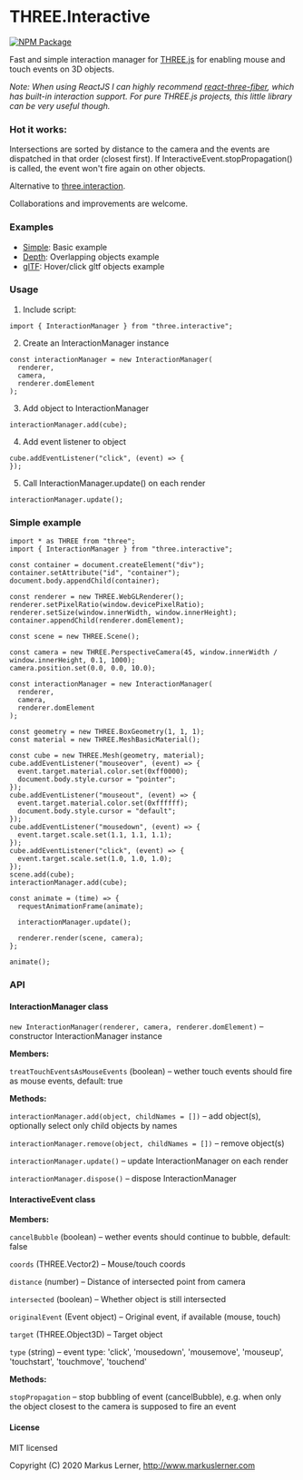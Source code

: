 # THREE.Interactive

[![NPM Package](https://img.shields.io/npm/v/three.interactive.svg?style=flat)](https://www.npmjs.com/package/three.interactive)

Fast and simple interaction manager for [THREE.js](https://github.com/mrdoob/three.js/) for enabling mouse and touch events on 3D objects.

*Note: When using ReactJS I can highly recommend [react-three-fiber](https://github.com/pmndrs/react-three-fiber), which has built-in interaction support. For pure THREE.js projects, this little library can be very useful though.*

### Hot it works:

Intersections are sorted by distance to the camera and the events are dispatched in that order (closest first). If InteractiveEvent.stopPropagation() is called, the event won't fire again on other objects.

Alternative to [three.interaction](https://github.com/jasonChen1982/three.interaction.js).

Collaborations and improvements are welcome.


### Examples ####

* [Simple](https://dev.markuslerner.com/three.interactive/examples/simple.html): Basic example
* [Depth](https://dev.markuslerner.com/three.interactive/examples/depth.html): Overlapping objects example
* [glTF](https://dev.markuslerner.com/three.interactive/examples/gltf.html): Hover/click gltf objects example

### Usage ####

1. Include script:

```
import { InteractionManager } from "three.interactive";
```

2. Create an InteractionManager instance

```
const interactionManager = new InteractionManager(
  renderer,
  camera,
  renderer.domElement
);
```

3. Add object to InteractionManager

```
interactionManager.add(cube);
```

4. Add event listener to object

```
cube.addEventListener("click", (event) => {
});
```

5. Call InteractionManager.update() on each render

```
interactionManager.update();
```


### Simple example ####

```
import * as THREE from "three";
import { InteractionManager } from "three.interactive";

const container = document.createElement("div");
container.setAttribute("id", "container");
document.body.appendChild(container);

const renderer = new THREE.WebGLRenderer();
renderer.setPixelRatio(window.devicePixelRatio);
renderer.setSize(window.innerWidth, window.innerHeight);
container.appendChild(renderer.domElement);

const scene = new THREE.Scene();

const camera = new THREE.PerspectiveCamera(45, window.innerWidth / window.innerHeight, 0.1, 1000);
camera.position.set(0.0, 0.0, 10.0);

const interactionManager = new InteractionManager(
  renderer,
  camera,
  renderer.domElement
);

const geometry = new THREE.BoxGeometry(1, 1, 1);
const material = new THREE.MeshBasicMaterial();

const cube = new THREE.Mesh(geometry, material);
cube.addEventListener("mouseover", (event) => {
  event.target.material.color.set(0xff0000);
  document.body.style.cursor = "pointer";
});
cube.addEventListener("mouseout", (event) => {
  event.target.material.color.set(0xffffff);
  document.body.style.cursor = "default";
});
cube.addEventListener("mousedown", (event) => {
  event.target.scale.set(1.1, 1.1, 1.1);
});
cube.addEventListener("click", (event) => {
  event.target.scale.set(1.0, 1.0, 1.0);
});
scene.add(cube);
interactionManager.add(cube);

const animate = (time) => {
  requestAnimationFrame(animate);

  interactionManager.update();

  renderer.render(scene, camera);
};

animate();
```

### API ###

#### InteractionManager class ####


```new InteractionManager(renderer, camera, renderer.domElement)``` – constructor InteractionManager instance

**Members:**

```treatTouchEventsAsMouseEvents``` (boolean) – wether touch events should fire as mouse events, default: true


**Methods:**

```interactionManager.add(object, childNames = [])``` – add object(s), optionally select only child objects by names

```interactionManager.remove(object, childNames = [])``` – remove object(s)

```interactionManager.update()``` – update InteractionManager on each render

```interactionManager.dispose()``` – dispose InteractionManager


#### InteractiveEvent class ####


**Members:**

```cancelBubble``` (boolean) – wether events should continue to bubble, default: false

```coords``` (THREE.Vector2) – Mouse/touch coords

```distance``` (number) – Distance of intersected point from camera

```intersected``` (boolean) – Whether object is still intersected

```originalEvent``` (Event object) – Original event, if available (mouse, touch)

```target``` (THREE.Object3D) – Target object

```type``` (string) – event type: 'click', 'mousedown', 'mousemove', 'mouseup', 'touchstart', 'touchmove', 'touchend'


**Methods:**

```stopPropagation``` – stop bubbling of event (cancelBubble), e.g. when only the object closest to the camera is supposed to fire an event


#### License ####

MIT licensed

Copyright (C) 2020 Markus Lerner, http://www.markuslerner.com
